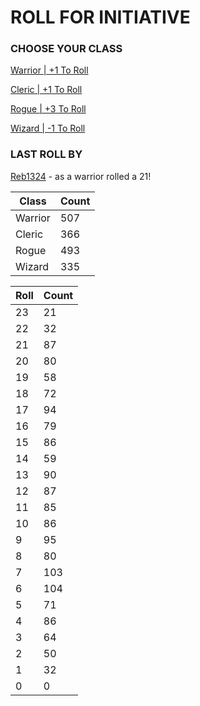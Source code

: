 # ROLL FOR INITIATIVE
### CHOOSE YOUR CLASS

[Warrior | +1 To Roll](https://github.com/benjaminsampica/benjaminsampica/issues/new?title=roll%7Cwarrior&body=Just+click+%27Submit+new+issue%27.)

[Cleric | +1 To Roll](https://github.com/benjaminsampica/benjaminsampica/issues/new?title=roll%7Ccleric&body=Just+click+%27Submit+new+issue%27.)

[Rogue | +3 To Roll](https://github.com/benjaminsampica/benjaminsampica/issues/new?title=roll%7Crogue&body=Just+click+%27Submit+new+issue%27.)

[Wizard | -1 To Roll](https://github.com/benjaminsampica/benjaminsampica/issues/new?title=roll%7Cwizard&body=Just+click+%27Submit+new+issue%27.)
### LAST ROLL BY
[Reb1324](https://www.github.com/Reb1324) - as a warrior rolled a 21!

|Class|Count|
|-|-|
|Warrior|507|
|Cleric|366|
|Rogue|493|
|Wizard|335|

|Roll|Count|
|-|-|
|23|21
|22|32
|21|87
|20|80
|19|58
|18|72
|17|94
|16|79
|15|86
|14|59
|13|90
|12|87
|11|85
|10|86
|9|95
|8|80
|7|103
|6|104
|5|71
|4|86
|3|64
|2|50
|1|32
|0|0

